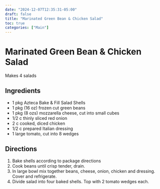 ```yaml
---
date: "2024-12-07T12:35:31-05:00"
draft: false
title: "Marinated Green Bean & Chicken Salad"
toc: true
categories: ["Main"]
---
```


# Marinated Green Bean & Chicken Salad

Makes 4 salads

## Ingredients

* 1 pkg Azteca Bake & Fill Salad Shells
* 1 pkg (16 oz) frozen cut green beans
* 1 pkg (8 ozs) mozzarella cheese, cut into small cubes
* 1/2 c thinly sliced red onion
* 2 c cooked, diced chicken
* 1/2 c prepared Italian dressing
* 1 large tomato, cut into 8 wedges

## Directions

1. Bake shells according to package directions
2. Cook beans until crisp tender, drain.
3. In large bowl mix together beans, cheese, onion, chicken and dressing. Cover and refrigerate.
4. Divide salad into four baked shells. Top with 2 tomato wedges each.